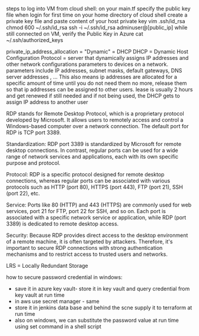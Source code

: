 steps to log into VM from cloud shell:
on your main.tf specify the public key file
when login for first time
on your home directory of cloud shell create a private key file and paste content of your host private key
vim .ssh/id_rsa
chmod 600 ~/.ssh/id_rsa
ssh -i ~/.ssh/id_rsa adminuser@[public_ip]
while still connected on VM, verify the Public Key in Azure 
cat ~/.ssh/authorized_keys

private_ip_address_allocation = "Dynamic" = DHCP
DHCP = Dynamic Host Configuration Protocol = server that dynamically assigns IP addresses and other network configurations parameters to devices on a network. parameters include IP addresses, subnet masks, default gateways, DNS server addresses , ...
This also means ip addresses are allocated for a specific amount of time until you do not need them no more, release them so that ip addresses can be assigned to other users. lease is usually 2 hours and get renewed if still needed and if not being used, the DHCP gets to assign IP address to another user

RDP stands for Remote Desktop Protocol, which is a proprietary protocol developed by Microsoft. It allows users to remotely access and control a Windows-based computer over a network connection. The default port for RDP is TCP port 3389.

Standardization: RDP port 3389 is standardized by Microsoft for remote desktop connections. In contrast, regular ports can be used for a wide range of network services and applications, each with its own specific purpose and protocol.

Protocol: RDP is a specific protocol designed for remote desktop connections, whereas regular ports can be associated with various protocols such as HTTP (port 80), HTTPS (port 443), FTP (port 21), SSH (port 22), etc.

Service: Ports like 80 (HTTP) and 443 (HTTPS) are commonly used for web services, port 21 for FTP, port 22 for SSH, and so on. Each port is associated with a specific network service or application, while RDP (port 3389) is dedicated to remote desktop access.

Security: Because RDP provides direct access to the desktop environment of a remote machine, it is often targeted by attackers. Therefore, it's important to secure RDP connections with strong authentication mechanisms and to restrict access to trusted users and networks.

LRS = Locally Redundant Storage

how to secure password credential in windows:
- save it in azure key vault- store it in key vault and query credential from key vault at run time
- in aws use secret manager - same 
- store it in jenkins data base and behind the scne supply it to terraform at run time
- also on windows, we can substitute the password value at run time using set command in a shell script

